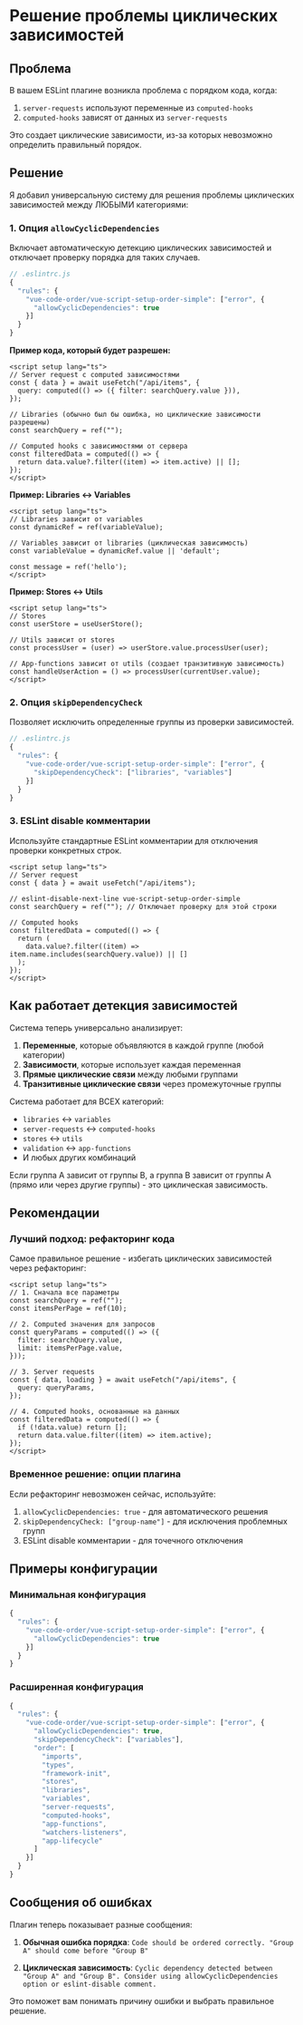# Решение проблемы циклических зависимостей

## Проблема

В вашем ESLint плагине возникла проблема с порядком кода, когда:

1. `server-requests` используют переменные из `computed-hooks`
2. `computed-hooks` зависят от данных из `server-requests`

Это создает циклические зависимости, из-за которых невозможно определить правильный порядок.

## Решение

Я добавил универсальную систему для решения проблемы циклических зависимостей между ЛЮБЫМИ категориями:

### 1. Опция `allowCyclicDependencies`

Включает автоматическую детекцию циклических зависимостей и отключает проверку порядка для таких случаев.

```javascript
// .eslintrc.js
{
  "rules": {
    "vue-code-order/vue-script-setup-order-simple": ["error", {
      "allowCyclicDependencies": true
    }]
  }
}
```

**Пример кода, который будет разрешен:**

```vue
<script setup lang="ts">
// Server request с computed зависимостями
const { data } = await useFetch("/api/items", {
  query: computed(() => ({ filter: searchQuery.value })),
});

// Libraries (обычно был бы ошибка, но циклические зависимости разрешены)
const searchQuery = ref("");

// Computed hooks с зависимостями от сервера
const filteredData = computed(() => {
  return data.value?.filter((item) => item.active) || [];
});
</script>
```

**Пример: Libraries ↔ Variables**

```vue
<script setup lang="ts">
// Libraries зависит от variables
const dynamicRef = ref(variableValue);

// Variables зависит от libraries (циклическая зависимость)
const variableValue = dynamicRef.value || 'default';

const message = ref('hello');
</script>
```

**Пример: Stores ↔ Utils**

```vue
<script setup lang="ts">
// Stores
const userStore = useUserStore();

// Utils зависит от stores
const processUser = (user) => userStore.value.processUser(user);

// App-functions зависит от utils (создает транзитивную зависимость)
const handleUserAction = () => processUser(currentUser.value);
</script>
```

### 2. Опция `skipDependencyCheck`

Позволяет исключить определенные группы из проверки зависимостей.

```javascript
// .eslintrc.js
{
  "rules": {
    "vue-code-order/vue-script-setup-order-simple": ["error", {
      "skipDependencyCheck": ["libraries", "variables"]
    }]
  }
}
```

### 3. ESLint disable комментарии

Используйте стандартные ESLint комментарии для отключения проверки конкретных строк.

```vue
<script setup lang="ts">
// Server request
const { data } = await useFetch("/api/items");

// eslint-disable-next-line vue-script-setup-order-simple
const searchQuery = ref(""); // Отключает проверку для этой строки

// Computed hooks
const filteredData = computed(() => {
  return (
    data.value?.filter((item) => item.name.includes(searchQuery.value)) || []
  );
});
</script>
```

## Как работает детекция зависимостей

Система теперь универсально анализирует:

1. **Переменные**, которые объявляются в каждой группе (любой категории)
2. **Зависимости**, которые использует каждая переменная
3. **Прямые циклические связи** между любыми группами
4. **Транзитивные циклические связи** через промежуточные группы

Система работает для ВСЕХ категорий:
- `libraries` ↔ `variables`
- `server-requests` ↔ `computed-hooks`  
- `stores` ↔ `utils`
- `validation` ↔ `app-functions`
- И любых других комбинаций

Если группа A зависит от группы B, а группа B зависит от группы A (прямо или через другие группы) - это циклическая зависимость.

## Рекомендации

### Лучший подход: рефакторинг кода

Самое правильное решение - избегать циклических зависимостей через рефакторинг:

```vue
<script setup lang="ts">
// 1. Сначала все параметры
const searchQuery = ref("");
const itemsPerPage = ref(10);

// 2. Computed значения для запросов
const queryParams = computed(() => ({
  filter: searchQuery.value,
  limit: itemsPerPage.value,
}));

// 3. Server requests
const { data, loading } = await useFetch("/api/items", {
  query: queryParams,
});

// 4. Computed hooks, основанные на данных
const filteredData = computed(() => {
  if (!data.value) return [];
  return data.value.filter((item) => item.active);
});
</script>
```

### Временное решение: опции плагина

Если рефакторинг невозможен сейчас, используйте:

1. `allowCyclicDependencies: true` - для автоматического решения
2. `skipDependencyCheck: ["group-name"]` - для исключения проблемных групп
3. ESLint disable комментарии - для точечного отключения

## Примеры конфигурации

### Минимальная конфигурация

```javascript
{
  "rules": {
    "vue-code-order/vue-script-setup-order-simple": ["error", {
      "allowCyclicDependencies": true
    }]
  }
}
```

### Расширенная конфигурация

```javascript
{
  "rules": {
    "vue-code-order/vue-script-setup-order-simple": ["error", {
      "allowCyclicDependencies": true,
      "skipDependencyCheck": ["variables"],
      "order": [
        "imports",
        "types",
        "framework-init",
        "stores",
        "libraries",
        "variables",
        "server-requests",
        "computed-hooks",
        "app-functions",
        "watchers-listeners",
        "app-lifecycle"
      ]
    }]
  }
}
```

## Сообщения об ошибках

Плагин теперь показывает разные сообщения:

1. **Обычная ошибка порядка**: `Code should be ordered correctly. "Group A" should come before "Group B"`

2. **Циклическая зависимость**: `Cyclic dependency detected between "Group A" and "Group B". Consider using allowCyclicDependencies option or eslint-disable comment.`

Это поможет вам понимать причину ошибки и выбрать правильное решение.
